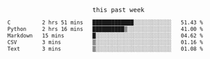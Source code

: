 <p align="center"><samp>this past week</samp></p>
<!--START_SECTION:waka-->

```txt
C          2 hrs 51 mins   █████████████░░░░░░░░░░░░   51.43 %
Python     2 hrs 16 mins   ██████████▒░░░░░░░░░░░░░░   41.00 %
Markdown   15 mins         █░░░░░░░░░░░░░░░░░░░░░░░░   04.62 %
CSV        3 mins          ▒░░░░░░░░░░░░░░░░░░░░░░░░   01.16 %
Text       3 mins          ▒░░░░░░░░░░░░░░░░░░░░░░░░   01.08 %
```

<!--END_SECTION:waka-->


